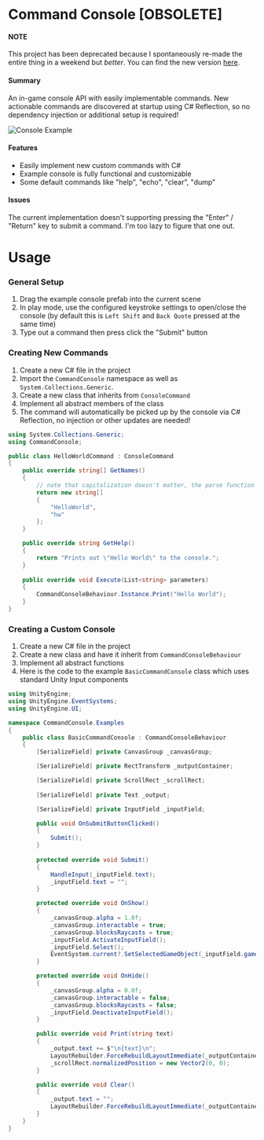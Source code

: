 ﻿# Command Console [OBSOLETE]
#### NOTE
This project has been deprecated because I spontaneously re-made the entire thing in a weekend but _better_. You can find the new version [here](https://github.com/austephner/DevConsole). 
 
#### Summary
An in-game console API with easily implementable commands. New actionable commands are discovered at startup using C# Reflection, so no dependency injection or additional setup is required!

![Console Example](https://i.imgur.com/mVoAzjC.gif)

#### Features
- Easily implement new custom commands with C#
- Example console is fully functional and customizable
- Some default commands like "help", "echo", "clear", "dump"

#### Issues
The current implementation doesn't supporting pressing the "Enter" / "Return" key to submit a command. I'm too lazy to figure that one out. 

# Usage
### General Setup
1. Drag the example console prefab into the current scene
2. In play mode, use the configured keystroke settings to open/close the console (by default this is `Left Shift` and `Back Quote` pressed at the same time)
3. Type out a command then press click the "Submit" button

### Creating New Commands
1. Create a new C# file in the project
2. Import the `CommandConsole` namespace as well as `System.Collections.Generic`. 
3. Create a new class that inherits from `ConsoleCommand`
4. Implement all abstract members of the class
5. The command will automatically be picked up by the console via C# Reflection, no injection or other updates are needed!

```c#
using System.Collections.Generic;
using CommandConsole;

public class HelloWorldCommand : ConsoleCommand
{
    public override string[] GetNames()
    {
        // note that capitalization doesn't matter, the parse function ignores casing
        return new string[]
        {
            "HelloWorld",
            "hw"
        };
    }

    public override string GetHelp()
    {
        return "Prints out \"Hello World\" to the console.";
    }
    
    public override void Execute(List<string> parameters)
    {
        CommandConsoleBehaviour.Instance.Print("Hello World");
    }
}
```

### Creating a Custom Console
1. Create a new C# file in the project
2. Create a new class and have it inherit from `CommandConsoleBehaviour`
3. Implement all abstract functions
4. Here is the code to the example `BasicCommandConsole` class which uses standard Unity Input components

```c#
using UnityEngine;
using UnityEngine.EventSystems;
using UnityEngine.UI;

namespace CommandConsole.Examples
{
    public class BasicCommandConsole : CommandConsoleBehaviour
    {
        [SerializeField] private CanvasGroup _canvasGroup;

        [SerializeField] private RectTransform _outputContainer;

        [SerializeField] private ScrollRect _scrollRect;
        
        [SerializeField] private Text _output;

        [SerializeField] private InputField _inputField;

        public void OnSubmitButtonClicked()
        {
            Submit();
        }
        
        protected override void Submit()
        {
            HandleInput(_inputField.text);
            _inputField.text = ""; 
        }

        protected override void OnShow()
        {
            _canvasGroup.alpha = 1.0f;
            _canvasGroup.interactable = true;
            _canvasGroup.blocksRaycasts = true;
            _inputField.ActivateInputField();
            _inputField.Select();
            EventSystem.current?.SetSelectedGameObject(_inputField.gameObject);
        }

        protected override void OnHide()
        {
            _canvasGroup.alpha = 0.0f;
            _canvasGroup.interactable = false;
            _canvasGroup.blocksRaycasts = false;
            _inputField.DeactivateInputField();
        }

        public override void Print(string text)
        {
            _output.text += $"\n{text}\n";
            LayoutRebuilder.ForceRebuildLayoutImmediate(_outputContainer);
            _scrollRect.normalizedPosition = new Vector2(0, 0);
        }

        public override void Clear()
        {
            _output.text = "";
            LayoutRebuilder.ForceRebuildLayoutImmediate(_outputContainer);
        }
    }
}
```
